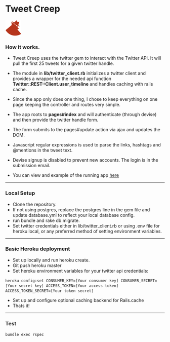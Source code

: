 # Tweet Creep  
![alt text](https://github.com/nooysters/TweetCreep/blob/master/app/assets/images/logo.png) 


### How it works.


- Tweet Creep uses the twitter gem to interact with the Twitter API. It will pull the first 25 tweets for a given twitter handle. 
- The module in **lib/twitter_client.rb** initializes a twitter client and provides a wrapper for the needed api function **Twitter::REST::Client.user_timeline** and handles caching with rails cache.

- Since the app only does one thing, I chose to keep everything on one page keeping the controller and routes very simple. 
- The app roots to **pages#index** and will authenticate (through devise) and then provide the twitter handle form.
- The form submits to the pages#update action via ajax and updates the DOM. 
- Javascript regular expressions is used to parse the links, hashtags and @mentions in the tweet text.

- Devise signup is disabled to prevent new accounts. The login is in the submission email.

- You can view and example of the running app [here](http://desolate-oasis-3548.herokuapp.com/)

---

### Local Setup
* Clone the repository.
* If not using postgres, replace the postgres line in the gem file and update database.yml to reflect your local database config.
* run bundle and rake db:migrate.
* Set twitter credentials either in lib/twitter_client.rb or using .env file for heroku local, or any preferred method of setting environment variables.

---

### Basic Heroku deployment
* Set up locally and run heroku create.
* Git push heroku master
* Set heroku environment variables for your twitter api credentials:

```
heroku config:set CONSUMER_KEY=[Your consumer key] CONSUMER_SECRET=[Your secret key] ACCESS_TOKEN=[Your access token] ACCESS_TOKEN_SECRET=[Your token secret]
```
* Set up and configure optional caching backend for Rails.cache
* Thats it!

---

### Test

```
bundle exec rspec
```